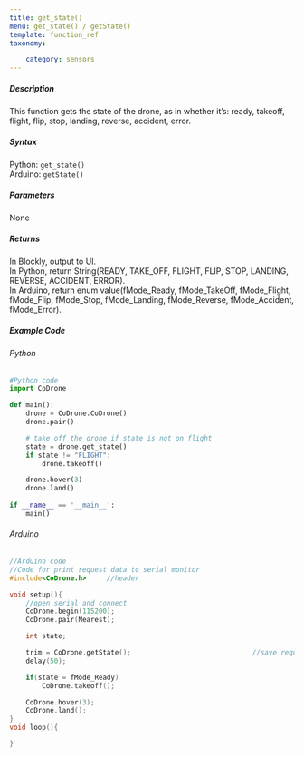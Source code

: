 ```yaml
---
title: get_state()
menu: get_state() / getState()
template: function_ref
taxonomy:

	category: sensors
---
```


##### Description

This function gets the state of the drone, as in whether it’s: ready, takeoff, flight, flip, stop, landing, reverse, accident, error.

##### Syntax
Python: ```get_state()```<br />
Arduino: ```getState()```

##### Parameters
None

##### Returns

In Blockly, output to UI.<br/>In Python, return String(READY, TAKE_OFF, FLIGHT, FLIP, STOP, LANDING, REVERSE, ACCIDENT, ERROR).<br/>
In Arduino, return enum value(fMode_Ready, fMode_TakeOff, fMode_Flight, fMode_Flip, fMode_Stop, fMode_Landing, fMode_Reverse, fMode_Accident, fMode_Error).<br/>

##### Example Code
###### Python
```python
#Python code
import CoDrone

def main():
	drone = CoDrone.CoDrone()
	drone.pair()

	# take off the drone if state is not on flight
	state = drone.get_state()
	if state != "FLIGHT":
	    drone.takeoff()

	drone.hover(3)
	drone.land()
	
if __name__ == '__main__':
	main()


```
###### Arduino
```c
//Arduino code
//Code for print request data to serial monitor
#include<CoDrone.h>		//header

void setup(){
	//open serial and connect
	CoDrone.begin(115200);
	CoDrone.pair(Nearest);

	int state;

	trim = CoDrone.getState();								//save request data
	delay(50);

	if(state = fMode_Ready)
		CoDrone.takeoff();

	CoDrone.hover(3);
	CoDrone.land();
}
void loop(){

}
  
```